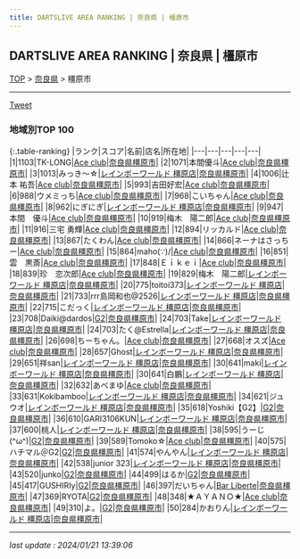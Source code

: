```yaml
---
title: DARTSLIVE AREA RANKING | 奈良県 | 橿原市
---
```

## DARTSLIVE AREA RANKING | 奈良県 | 橿原市

[TOP](/darts/rank/) > [奈良県](/darts/rank/奈良県/) > 橿原市

___

<a href="https://twitter.com/share?ref_src=twsrc%5Etfw" data-text="DARTSLIVE AREA RANKING | 奈良県橿原市" class="twitter-share-button" data-via="DARTSLIVE" data-hashtags="DARTSLIVE" data-related="DARTSLIVE" data-show-count="false">Tweet</a>

### 地域別TOP 100

{:.table-ranking}
|ランク|スコア|名前|店名|所在地|
|---|---|---|---|---|
|1|1103|TK-LONG|<a href="https://search.dartslive.com/jp/shop/2d3a7b5b77a1eab40d9b047a20a7ba1e">Ace club</a>|<a href="/darts/rank/奈良県/橿原市">奈良県橿原市</a>|
|2|1071|本間優斗|<a href="https://search.dartslive.com/jp/shop/2d3a7b5b77a1eab40d9b047a20a7ba1e">Ace club</a>|<a href="/darts/rank/奈良県/橿原市">奈良県橿原市</a>|
|3|1013|みっき〜☆|<a href="https://search.dartslive.com/jp/shop/4d663d123811b0a80d9b047a20a7ba1e">レインボーワールド 橿原店</a>|<a href="/darts/rank/奈良県/橿原市">奈良県橿原市</a>|
|4|1006|辻本 祐吾|<a href="https://search.dartslive.com/jp/shop/2d3a7b5b77a1eab40d9b047a20a7ba1e">Ace club</a>|<a href="/darts/rank/奈良県/橿原市">奈良県橿原市</a>|
|5|993|吉田好宏|<a href="https://search.dartslive.com/jp/shop/2d3a7b5b77a1eab40d9b047a20a7ba1e">Ace club</a>|<a href="/darts/rank/奈良県/橿原市">奈良県橿原市</a>|
|6|988|ウメミっち|<a href="https://search.dartslive.com/jp/shop/2d3a7b5b77a1eab40d9b047a20a7ba1e">Ace club</a>|<a href="/darts/rank/奈良県/橿原市">奈良県橿原市</a>|
|7|968|こいちゃん|<a href="https://search.dartslive.com/jp/shop/2d3a7b5b77a1eab40d9b047a20a7ba1e">Ace club</a>|<a href="/darts/rank/奈良県/橿原市">奈良県橿原市</a>|
|8|962|にぎにぎ|<a href="https://search.dartslive.com/jp/shop/4d663d123811b0a80d9b047a20a7ba1e">レインボーワールド 橿原店</a>|<a href="/darts/rank/奈良県/橿原市">奈良県橿原市</a>|
|9|947|本間　優斗|<a href="https://search.dartslive.com/jp/shop/2d3a7b5b77a1eab40d9b047a20a7ba1e">Ace club</a>|<a href="/darts/rank/奈良県/橿原市">奈良県橿原市</a>|
|10|919|梅木　陽二郎|<a href="https://search.dartslive.com/jp/shop/2d3a7b5b77a1eab40d9b047a20a7ba1e">Ace club</a>|<a href="/darts/rank/奈良県/橿原市">奈良県橿原市</a>|
|11|916|三宅 勇輝|<a href="https://search.dartslive.com/jp/shop/2d3a7b5b77a1eab40d9b047a20a7ba1e">Ace club</a>|<a href="/darts/rank/奈良県/橿原市">奈良県橿原市</a>|
|12|894|リッカルド|<a href="https://search.dartslive.com/jp/shop/2d3a7b5b77a1eab40d9b047a20a7ba1e">Ace club</a>|<a href="/darts/rank/奈良県/橿原市">奈良県橿原市</a>|
|13|867|たくわん|<a href="https://search.dartslive.com/jp/shop/2d3a7b5b77a1eab40d9b047a20a7ba1e">Ace club</a>|<a href="/darts/rank/奈良県/橿原市">奈良県橿原市</a>|
|14|866|ネーナはさっちー|<a href="https://search.dartslive.com/jp/shop/2d3a7b5b77a1eab40d9b047a20a7ba1e">Ace club</a>|<a href="/darts/rank/奈良県/橿原市">奈良県橿原市</a>|
|15|864|maho(∵)/|<a href="https://search.dartslive.com/jp/shop/2d3a7b5b77a1eab40d9b047a20a7ba1e">Ace club</a>|<a href="/darts/rank/奈良県/橿原市">奈良県橿原市</a>|
|16|851|雲　黒斎|<a href="https://search.dartslive.com/jp/shop/2d3a7b5b77a1eab40d9b047a20a7ba1e">Ace club</a>|<a href="/darts/rank/奈良県/橿原市">奈良県橿原市</a>|
|17|848|Ｅｉｋｅｉ|<a href="https://search.dartslive.com/jp/shop/2d3a7b5b77a1eab40d9b047a20a7ba1e">Ace club</a>|<a href="/darts/rank/奈良県/橿原市">奈良県橿原市</a>|
|18|839|珍　恋次郎|<a href="https://search.dartslive.com/jp/shop/2d3a7b5b77a1eab40d9b047a20a7ba1e">Ace club</a>|<a href="/darts/rank/奈良県/橿原市">奈良県橿原市</a>|
|19|829|梅木　陽二郎|<a href="https://search.dartslive.com/jp/shop/4d663d123811b0a80d9b047a20a7ba1e">レインボーワールド 橿原店</a>|<a href="/darts/rank/奈良県/橿原市">奈良県橿原市</a>|
|20|775|toitoi373|<a href="https://search.dartslive.com/jp/shop/4d663d123811b0a80d9b047a20a7ba1e">レインボーワールド 橿原店</a>|<a href="/darts/rank/奈良県/橿原市">奈良県橿原市</a>|
|21|733|rrr島岡和也@2526|<a href="https://search.dartslive.com/jp/shop/4d663d123811b0a80d9b047a20a7ba1e">レインボーワールド 橿原店</a>|<a href="/darts/rank/奈良県/橿原市">奈良県橿原市</a>|
|22|715|こだっく|<a href="https://search.dartslive.com/jp/shop/4d663d123811b0a80d9b047a20a7ba1e">レインボーワールド 橿原店</a>|<a href="/darts/rank/奈良県/橿原市">奈良県橿原市</a>|
|23|708|Daiki@dardos|<a href="https://search.dartslive.com/jp/shop/2e2c36c9616dc97c0d9b047a20a7ba1e">G2</a>|<a href="/darts/rank/奈良県/橿原市">奈良県橿原市</a>|
|24|703|Take|<a href="https://search.dartslive.com/jp/shop/4d663d123811b0a80d9b047a20a7ba1e">レインボーワールド 橿原店</a>|<a href="/darts/rank/奈良県/橿原市">奈良県橿原市</a>|
|24|703|たく@Estrella|<a href="https://search.dartslive.com/jp/shop/4d663d123811b0a80d9b047a20a7ba1e">レインボーワールド 橿原店</a>|<a href="/darts/rank/奈良県/橿原市">奈良県橿原市</a>|
|26|698|ちーちゃん。|<a href="https://search.dartslive.com/jp/shop/2d3a7b5b77a1eab40d9b047a20a7ba1e">Ace club</a>|<a href="/darts/rank/奈良県/橿原市">奈良県橿原市</a>|
|27|668|オスズ|<a href="https://search.dartslive.com/jp/shop/2d3a7b5b77a1eab40d9b047a20a7ba1e">Ace club</a>|<a href="/darts/rank/奈良県/橿原市">奈良県橿原市</a>|
|28|657|Ghost|<a href="https://search.dartslive.com/jp/shop/4d663d123811b0a80d9b047a20a7ba1e">レインボーワールド 橿原店</a>|<a href="/darts/rank/奈良県/橿原市">奈良県橿原市</a>|
|29|651|祥san|<a href="https://search.dartslive.com/jp/shop/4d663d123811b0a80d9b047a20a7ba1e">レインボーワールド 橿原店</a>|<a href="/darts/rank/奈良県/橿原市">奈良県橿原市</a>|
|30|641|maki|<a href="https://search.dartslive.com/jp/shop/4d663d123811b0a80d9b047a20a7ba1e">レインボーワールド 橿原店</a>|<a href="/darts/rank/奈良県/橿原市">奈良県橿原市</a>|
|30|641|白鵬|<a href="https://search.dartslive.com/jp/shop/4d663d123811b0a80d9b047a20a7ba1e">レインボーワールド 橿原店</a>|<a href="/darts/rank/奈良県/橿原市">奈良県橿原市</a>|
|32|632|あべまゆ|<a href="https://search.dartslive.com/jp/shop/2d3a7b5b77a1eab40d9b047a20a7ba1e">Ace club</a>|<a href="/darts/rank/奈良県/橿原市">奈良県橿原市</a>|
|33|631|Kokibamboo|<a href="https://search.dartslive.com/jp/shop/4d663d123811b0a80d9b047a20a7ba1e">レインボーワールド 橿原店</a>|<a href="/darts/rank/奈良県/橿原市">奈良県橿原市</a>|
|34|621|ジュウオ|<a href="https://search.dartslive.com/jp/shop/4d663d123811b0a80d9b047a20a7ba1e">レインボーワールド 橿原店</a>|<a href="/darts/rank/奈良県/橿原市">奈良県橿原市</a>|
|35|618|Yoshiki【G2】|<a href="https://search.dartslive.com/jp/shop/2e2c36c9616dc97c0d9b047a20a7ba1e">G2</a>|<a href="/darts/rank/奈良県/橿原市">奈良県橿原市</a>|
|36|610|GARI3106KUN|<a href="https://search.dartslive.com/jp/shop/4d663d123811b0a80d9b047a20a7ba1e">レインボーワールド 橿原店</a>|<a href="/darts/rank/奈良県/橿原市">奈良県橿原市</a>|
|37|600|桃人|<a href="https://search.dartslive.com/jp/shop/4d663d123811b0a80d9b047a20a7ba1e">レインボーワールド 橿原店</a>|<a href="/darts/rank/奈良県/橿原市">奈良県橿原市</a>|
|38|595|うーじ(^ω^)|<a href="https://search.dartslive.com/jp/shop/2e2c36c9616dc97c0d9b047a20a7ba1e">G2</a>|<a href="/darts/rank/奈良県/橿原市">奈良県橿原市</a>|
|39|589|Tomoko☆|<a href="https://search.dartslive.com/jp/shop/2d3a7b5b77a1eab40d9b047a20a7ba1e">Ace club</a>|<a href="/darts/rank/奈良県/橿原市">奈良県橿原市</a>|
|40|575|ハチマル＠G2|<a href="https://search.dartslive.com/jp/shop/2e2c36c9616dc97c0d9b047a20a7ba1e">G2</a>|<a href="/darts/rank/奈良県/橿原市">奈良県橿原市</a>|
|41|574|やんやん|<a href="https://search.dartslive.com/jp/shop/4d663d123811b0a80d9b047a20a7ba1e">レインボーワールド 橿原店</a>|<a href="/darts/rank/奈良県/橿原市">奈良県橿原市</a>|
|42|538|junior 323|<a href="https://search.dartslive.com/jp/shop/4d663d123811b0a80d9b047a20a7ba1e">レインボーワールド 橿原店</a>|<a href="/darts/rank/奈良県/橿原市">奈良県橿原市</a>|
|43|520|junko|<a href="https://search.dartslive.com/jp/shop/2e2c36c9616dc97c0d9b047a20a7ba1e">G2</a>|<a href="/darts/rank/奈良県/橿原市">奈良県橿原市</a>|
|44|499|はるか|<a href="https://search.dartslive.com/jp/shop/2e2c36c9616dc97c0d9b047a20a7ba1e">G2</a>|<a href="/darts/rank/奈良県/橿原市">奈良県橿原市</a>|
|45|417|GUSHIRIy|<a href="https://search.dartslive.com/jp/shop/2e2c36c9616dc97c0d9b047a20a7ba1e">G2</a>|<a href="/darts/rank/奈良県/橿原市">奈良県橿原市</a>|
|46|397|だいちゃん|<a href="https://search.dartslive.com/jp/shop/bcfa64b8fef83e360d9b047a20a7ba1e">Bar Liberte</a>|<a href="/darts/rank/奈良県/橿原市">奈良県橿原市</a>|
|47|369|RYOTA|<a href="https://search.dartslive.com/jp/shop/2e2c36c9616dc97c0d9b047a20a7ba1e">G2</a>|<a href="/darts/rank/奈良県/橿原市">奈良県橿原市</a>|
|48|348|★ＡＹＡＮＯ★|<a href="https://search.dartslive.com/jp/shop/2d3a7b5b77a1eab40d9b047a20a7ba1e">Ace club</a>|<a href="/darts/rank/奈良県/橿原市">奈良県橿原市</a>|
|49|310|よ。|<a href="https://search.dartslive.com/jp/shop/2e2c36c9616dc97c0d9b047a20a7ba1e">G2</a>|<a href="/darts/rank/奈良県/橿原市">奈良県橿原市</a>|
|50|284|かおりん|<a href="https://search.dartslive.com/jp/shop/4d663d123811b0a80d9b047a20a7ba1e">レインボーワールド 橿原店</a>|<a href="/darts/rank/奈良県/橿原市">奈良県橿原市</a>|



___

_last update : 2024/01/21 13:39:06_


<script src="https://cdnjs.cloudflare.com/ajax/libs/jquery/3.6.1/jquery.min.js" integrity="sha512-aVKKRRi/Q/YV+4mjoKBsE4x3H+BkegoM/em46NNlCqNTmUYADjBbeNefNxYV7giUp0VxICtqdrbqU7iVaeZNXA==" crossorigin="anonymous" referrerpolicy="no-referrer"></script>
<script src="https://cdnjs.cloudflare.com/ajax/libs/jquery.tablesorter/2.31.3/js/jquery.tablesorter.min.js" integrity="sha512-qzgd5cYSZcosqpzpn7zF2ZId8f/8CHmFKZ8j7mU4OUXTNRd5g+ZHBPsgKEwoqxCtdQvExE5LprwwPAgoicguNg==" crossorigin="anonymous" referrerpolicy="no-referrer"></script>
<link rel="stylesheet" href="https://cdnjs.cloudflare.com/ajax/libs/jquery.tablesorter/2.31.3/css/theme.default.min.css" integrity="sha512-wghhOJkjQX0Lh3NSWvNKeZ0ZpNn+SPVXX1Qyc9OCaogADktxrBiBdKGDoqVUOyhStvMBmJQ8ZdMHiR3wuEq8+w==" crossorigin="anonymous" referrerpolicy="no-referrer" />
<script>
$(function() {
    $(".table-ranking").tablesorter({sortList:[[0, 0]]});
});
</script>

<script async src="https://platform.twitter.com/widgets.js" charset="utf-8"></script>